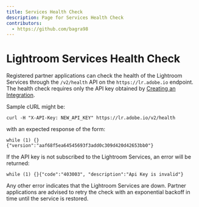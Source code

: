 ```yaml
---
title: Services Health Check
description: Page for Services Health Check
contributors:
  - https://github.com/bagra98
---
```


# Lightroom Services Health Check

Registered partner applications can check the health of the Lightroom Services through the `/v2/health` API on the `https://lr.adobe.io` endpoint. The health check requires only the API key obtained by [Creating an Integration](../create_integration).

Sample cURL might be:

```
curl -H "X-API-Key: NEW_API_KEY" https://lr.adobe.io/v2/health
```

with an expected response of the form:

```
while (1) {}
{"version":"aaf68f5ea64545693f3add0c309d420d42653bb0"}
```

If the API key is not subscribed to the Lightroom Services, an error will be returned:

```
while (1) {}{"code":"403003", "description":"Api Key is invalid"}
```

Any other error indicates that the Lightroom Services are down. Partner applications are advised to retry the check with an exponential backoff in time until the service is restored.
